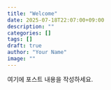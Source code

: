 ```yaml
---
title: "Welcome"
date: 2025-07-18T22:07:00+09:00
description: ""
categories: []
tags: []
draft: true
author: "Your Name"
image: ""
---
```


여기에 포스트 내용을 작성하세요.